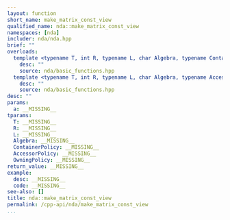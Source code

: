```yaml
---
layout: function
short_name: make_matrix_const_view
qualified_name: nda::make_matrix_const_view
namespaces: [nda]
includer: nda/nda.hpp
brief: ""
overloads:
  template <typename T, int R, typename L, char Algebra, typename ContainerPolicy> matrix_view<const T, L> make_matrix_const_view(const basic_array<T, R, L, Algebra, ContainerPolicy> & a):
    desc: ""
    source: nda/basic_functions.hpp
  template <typename T, int R, typename L, char Algebra, typename AccessorPolicy, typename OwningPolicy> matrix_view<const T, L> make_matrix_const_view(const basic_array_view<T, R, L, Algebra, AccessorPolicy, OwningPolicy> & a):
    desc: ""
    source: nda/basic_functions.hpp
desc: ""
params:
  a: __MISSING__
tparams:
  T: __MISSING__
  R: __MISSING__
  L: __MISSING__
  Algebra: __MISSING__
  ContainerPolicy: __MISSING__
  AccessorPolicy: __MISSING__
  OwningPolicy: __MISSING__
return_value: __MISSING__
example:
  desc: __MISSING__
  code: __MISSING__
see-also: []
title: nda::make_matrix_const_view
permalink: /cpp-api/nda/make_matrix_const_view
...
```


